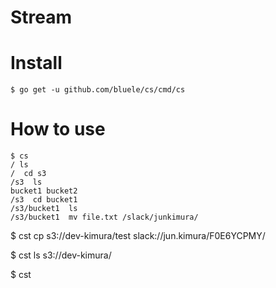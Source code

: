# Stream

# Install

```
$ go get -u github.com/bluele/cs/cmd/cs
```

# How to use

```
$ cs
/ ls
/  cd s3
/s3  ls
bucket1 bucket2
/s3  cd bucket1
/s3/bucket1  ls
/s3/bucket1  mv file.txt /slack/junkimura/
```


$ cst cp s3://dev-kimura/test slack://jun.kimura/F0E6YCPMY/

$ cst ls s3://dev-kimura/

$ cst 